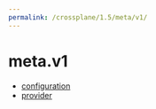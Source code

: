 ```yaml
---
permalink: /crossplane/1.5/meta/v1/
---
```


# meta.v1



* [configuration](configuration.md)
* [provider](provider.md)